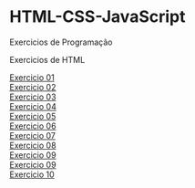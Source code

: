 # HTML-CSS-JavaScript

Exercicios de Programação

<head>

</head>

Exercicios de HTML <br>

<a href="https://italogithube.github.io/HTML-CSS-JavaScript/HTML/ex01/index.html">Exercicio 01<a><br>
<a href="https://italogithube.github.io/HTML-CSS-JavaScript/HTML/ex01/index.html">Exercicio 02<a><br>
<a href="https://italogithube.github.io/HTML-CSS-JavaScript/HTML/ex01/index.html">Exercicio 03<a><br>
<a href="https://italogithube.github.io/HTML-CSS-JavaScript/HTML/ex01/index.html">Exercicio 04<a><br>
<a href="https://italogithube.github.io/HTML-CSS-JavaScript/HTML/ex01/index.html">Exercicio 05<a><br>
<a href="https://italogithube.github.io/HTML-CSS-JavaScript/HTML/ex01/index.html">Exercicio 06<a><br>
<a href="https://italogithube.github.io/HTML-CSS-JavaScript/HTML/ex01/index.html">Exercicio 07<a><br>
<a href="https://italogithube.github.io/HTML-CSS-JavaScript/HTML/ex01/index.html">Exercicio 08<a><br>
<a href="https://italogithube.github.io/HTML-CSS-JavaScript/HTML/ex01/index.html">Exercicio 09<a><br>
<a href="https://italogithube.github.io/HTML-CSS-JavaScript/HTML/ex01/index.html">Exercicio 09<a><br>
<a href="https://italogithube.github.io/HTML-CSS-JavaScript/HTML/ex01/index.html">Exercicio 10<a><br>
